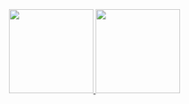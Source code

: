 <div align="center"> 
  <a href="https://github.com/mariannebravo">
  <img height="150em" src="https://github-readme-stats.vercel.app/api?username=mariannebravo&show_icons=true&theme=dracula&include_all_commits=true&count_private=true"/>
  <img height="150em" src="https://github-readme-stats.vercel.app/api/top-langs/?username=mariannebravo&layout=compact&langs_count=7&theme=dracula"/>
  </a>
</div>
